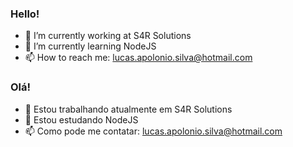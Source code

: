 ### Hello! 

- 🔭 I’m currently working at S4R Solutions
- 🌱 I’m currently learning NodeJS
- 📫 How to reach me: lucas.apolonio.silva@hotmail.com

### Olá! 

- 🔭 Estou trabalhando atualmente em S4R Solutions
- 🌱 Estou estudando NodeJS
- 📫 Como pode me contatar: lucas.apolonio.silva@hotmail.com
